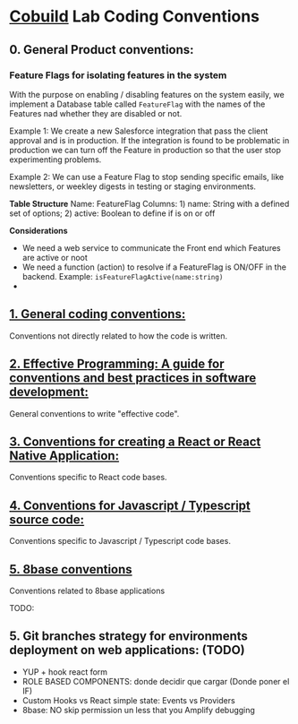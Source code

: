 # [Cobuild](https://cobuildlab.com) Lab Coding Conventions

## 0. General Product conventions:

### **Feature Flags** for isolating features in the system

With the purpose on enabling / disabling features on the system easily, we implement a Database table called `FeatureFlag` with the names of the Features nad whether they are disabled or not.

Example 1: We create a new Salesforce integration that pass the client approval and is in production. If the integration is found to be problematic in production we can turn off the Feature in production so that the user stop experimenting problems.

Example 2: We can use a Feature Flag to stop sending specific emails, like newsletters, or weekley digests in testing or staging environments.

**Table Structure**
Name: FeatureFlag
Columns: 1) name: String with a defined set of options; 2) active: Boolean to define if is on or off

**Considerations**
- We need a web service to communicate the Front end which Features are active or noot
- We need a function (action)  to resolve if a FeatureFlag is ON/OFF in the backend. Example: `isFeatureFlagActive(name:string)`
-

## [1. General coding conventions:](./conventions/general-coding-conventions.md)

Conventions not directly related to how the code is written.

## [2. Effective Programming: A guide for conventions and best practices in software development:](./conventions/effective-programming-at-cobuildlab.md)

General conventions to write "effective code".

## [3. Conventions for creating a React or React Native Application:](./conventions/conventions-for-creating-a-react-application.md)

Conventions specific to React code bases.

## [4. Conventions for Javascript / Typescript source code:](./conventions/conventions-for-javascript-typescript-source-code.md)

Conventions specific to Javascript / Typescript code bases.

## [5. 8base conventions](https://github.com/cobuildlab/8base-recipes)

Conventions related to 8base applications

TODO: 

## 5. Git branches strategy for environments deployment on web applications: (TODO)

- YUP + hook react form
- ROLE BASED COMPONENTS: donde decidir que cargar (Donde poner el IF)
- Custom Hooks vs React simple state: Events vs Providers
- 8base: NO skip permission un less that you Amplify debugging
